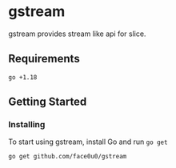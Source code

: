 # gstream

gstream provides stream like api for slice.

## Requirements
`go +1.18`

## Getting Started

### Installing

To start using gstream, install Go and run `go get`
```
go get github.com/face0u0/gstream
```


